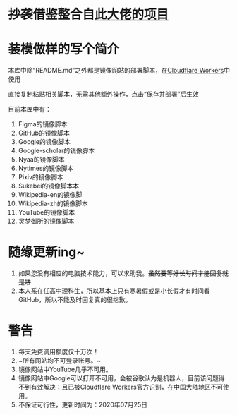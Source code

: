 # <s>抄袭</s>借鉴整合自[此大佬的项目](https://github.com/Berkeley-Reject/Workers-Proxy)

# 装模做样的写个简介

本库中除“README.md”之外都是镜像网站的部署脚本，在[Cloudflare Workers](https://workers.cloudflare.com/)中使用

直接复制粘贴相关脚本，无需其他额外操作，点击“保存并部署”后生效

目前本库中有：
01. Figma的镜像脚本
02. GitHub的镜像脚本
03. Google的镜像脚本
04. Google-scholar的镜像脚本
05. Nyaa的镜像脚本
06. Nytimes的镜像脚本
07. Pixiv的镜像脚本
08. Sukebei的镜像脚本本
09. Wikipedia-en的镜像脚
10. Wikipedia-zh的镜像脚本
11. YouTube的镜像脚本
12. 灵梦御所的镜像脚本

# 随缘更新ing~

01. 如果您没有相应的电脑技术能力，可以求助我。<s>虽然要等好长时间才能回复就是喽</s>
02. 本人系在任高中理科生，所以基本上只有寒暑假或是小长假才有时间看GitHub，所以不能及时回复真的很抱歉。

# 警告
01. 每天免费调用额度仅十万次！
02. ~所有网站均不可登录账号。~
03. 镜像网站中YouTube几乎不可用。
04. 镜像网站中Google可以打开不可用，会被谷歌认为是机器人，目前该问题得不到有效解决；且已被Cloudflare Workers官方识别，在中国大陆地区不可使用。
05. 不保证可行性，更新时间为：2020年07月25日
